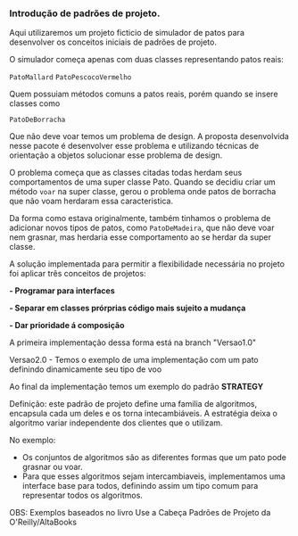 ### Introdução de padrões de projeto.

Aqui utilizaremos um projeto ficticio de simulador de patos para desenvolver os conceitos 
iniciais de padrões de projeto.

O simulador começa apenas com duas classes representando patos reais:

`PatoMallard`
`PatoPescocoVermelho`

Quem possuiam métodos comuns a patos reais, porém quando se insere classes como

`PatoDeBorracha`

Que não deve voar temos um problema de design. A proposta desenvolvida nesse pacote é 
desenvolver esse problema e utilizando técnicas de orientação a objetos solucionar esse
problema de design.

O problema começa que as classes citadas todas herdam seus comportamentos de uma super
classe Pato. Quando se decidiu criar um método `voar` na super classe, gerou o problema
onde patos de borracha que não voam herdaram essa caracteristica. 

Da forma como estava originalmente, também tinhamos o problema de adicionar novos 
tipos de patos, como `PatoDeMadeira`, que não deve voar nem grasnar, mas herdaria
esse comportamento ao se herdar da super classe.

A solução implementada para permitir a flexibilidade necessária no projeto foi 
aplicar três conceitos de projetos:

**- Programar para interfaces**

**- Separar em classes prórprias código mais sujeito a mudança**

**- Dar prioridade á composição**

A primeira implementação dessa forma está na branch "Versao1.0"

Versao2.0 - Temos o exemplo de uma implementação com um pato definindo dinamicamente seu 
tipo de voo


Ao final da implementação temos um exemplo do padrão **STRATEGY**

Definição: este padrão de projeto define uma familia de algoritmos, encapsula cada um 
deles e os torna intecambiáveis. A estratégia deixa o algoritmo variar independente dos 
clientes que o utilizam. 

No exemplo:

- Os conjuntos de algoritmos são as diferentes formas que um pato pode grasnar ou 
voar. 
- Para que esses algoritmos sejam intercambiaveis, implementamos uma interface base
para todos, definindo assim um tipo comum para representar todos os algoritmos.


OBS: Exemplos baseados no livro Use a Cabeça Padrões de Projeto da O'Reilly/AltaBooks
